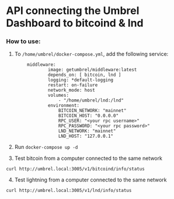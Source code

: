 # API connecting the Umbrel Dashboard to bitcoind & lnd

### How to use:

1. To `/home/umbrel/docker-compose.yml`, add the following service:
```
        middleware:
                image: getumbrel/middleware:latest
                depends_on: [ bitcoin, lnd ]
                logging: *default-logging
                restart: on-failure
                network_mode: host
                volumes:
                    - "/home/umbrel/lnd:/lnd"
                environment:
                    BITCOIN_NETWORK: "mainnet"
                    BITCOIN_HOST: "0.0.0.0"
                    RPC_USER: "<your rpc username>"
                    RPC_PASSWORD: "<your rpc password>"
                    LND_NETWORK: "mainnet"
                    LND_HOST: "127.0.0.1"
```

2. Run `docker-compose up -d`

3. Test bitcoin from a computer connected to the same network
``` 
curl http://umbrel.local:3005/v1/bitcoind/info/status
```

4. Test lightning from a computer connected to the same network
```
curl http://umbrel.local:3005/v1/lnd/info/status
```
